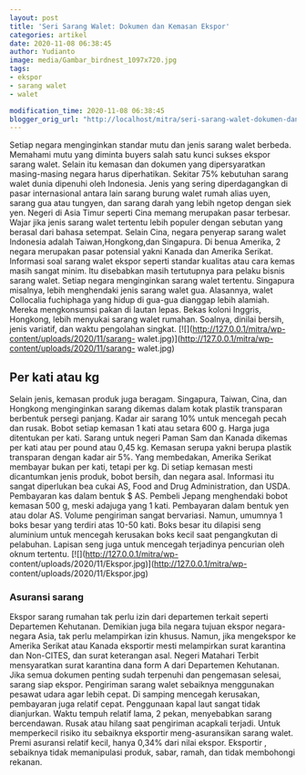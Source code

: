 ```yaml
---
layout: post
title: 'Seri Sarang Walet: Dokumen dan Kemasan Ekspor'
categories: artikel
date: 2020-11-08 06:38:45
author: Yudianto
image: media/Gambar_birdnest_1097x720.jpg
tags:
- ekspor
- sarang walet
- walet

modification_time: 2020-11-08 06:38:45
blogger_orig_url: "http://localhost/mitra/seri-sarang-walet-dokumen-dan-kemasan.html"
---
```


Setiap negara menginginkan standar mutu dan jenis sarang walet berbeda.
Memahami mutu yang diminta buyers salah satu kunci sukses ekspor sarang walet.
Selain itu kemasan dan dokumen yang dipersyaratkan masing-masing negara harus
diperhatikan. Sekitar 75% kebutuhan sarang walet dunia dipenuhi oleh
Indonesia. Jenis yang sering diperdagangkan di pasar internasional antara lain
sarang burung walet rumah alias uyen, sarang gua atau tungyen, dan sarang
darah yang lebih ngetop dengan siek yen. Negeri di Asia Timur seperti Cina
memang merupakan pasar terbesar. Wajar jika jenis sarang walet tertentu lebih
populer dengan sebutan yang berasal dari bahasa setempat. Selain Cina, negara
penyerap sarang walet Indonesia adalah Taiwan,Hongkong,dan Singapura. Di benua
Amerika, 2 negara merupakan pasar potensial yakni Kanada dan Amerika Serikat.
Informasi soal sarang walet ekspor seperti standar kualitas atau cara kemas
masih sangat minim. Itu disebabkan masih tertutupnya para pelaku bisnis sarang
walet. Setiap negara menginginkan sarang walet tertentu. Singapura misalnya,
lebih menghendaki jenis sarang walet gua. Alasannya, walet Collocalia
fuchiphaga yang hidup di gua-gua dianggap lebih alamiah. Mereka mengkonsumsi
pakan di lautan lepas. Bekas koloni Inggris, Hongkong, lebih menyukai sarang
walet rumahan. Soalnya, dinilai bersih, jenis variatif, dan waktu pengolahan
singkat. [![](http://127.0.0.1/mitra/wp-content/uploads/2020/11/sarang-
walet.jpg)](http://127.0.0.1/mitra/wp-content/uploads/2020/11/sarang-
walet.jpg)

## Per kati atau kg

Selain jenis, kemasan produk juga beragam. Singapura, Taiwan, Cina, dan
Hongkong menginginkan sarang dikemas dalam kotak plastik transparan berbentuk
persegi panjang. Kadar air sarang 10% untuk mencegah pecah dan rusak. Bobot
setiap kemasan 1 kati atau setara 600 g. Harga juga ditentukan per kati.
Sarang untuk negeri Paman Sam dan Kanada dikemas per kati atau per pound atau
0,45 kg. Kemasan serupa yakni berupa plastik transparan dengan kadar air 5%.
Yang membedakan, Amerika Serikat membayar bukan per kati, tetapi per kg. Di
setiap kemasan mesti dicantumkan jenis produk, bobot bersih, dan negara asal.
Informasi itu sangat diperlukan bea cukai AS, Food and Drug Administration,
dan USDA. Pembayaran kas dalam bentuk $ AS. Pembeli Jepang menghendaki bobot
kemasan 500 g, meski adajuga yang 1 kati. Pembayaran dalam bentuk yen atau
dolar AS. Volume pengiriman sangat bervariasi. Namun, umumnya 1 boks besar
yang terdiri atas 10-50 kati. Boks besar itu dilapisi seng aluminium untuk
mencegah kerusakan boks kecil saat pengangkutan di pelabuhan. Lapisan seng
juga untuk mencegah terjadinya pencurian oleh oknum tertentu.
[![](http://127.0.0.1/mitra/wp-
content/uploads/2020/11/Ekspor.jpg)](http://127.0.0.1/mitra/wp-
content/uploads/2020/11/Ekspor.jpg)

### Asuransi sarang

Ekspor sarang rumahan tak perlu izin dari departemen terkait seperti
Departemen Kehutanan. Demikian juga bila negara tujuan ekspor negara-negara
Asia, tak perlu melampirkan izin khusus. Namun, jika mengekspor ke Amerika
Serikat atau Kanada eksportir mesti melampirkan surat karantina dan Non-CITES,
dan surat keterangan asal. Negeri Matahari Terbit mensyaratkan surat karantina
dana form A dari Departemen Kehutanan. Jika semua dokumen penting sudah
terpenuhi dan pengemasan selesai, sarang siap ekspor. Pengiriman sarang walet
sebaiknya menggunakan pesawat udara agar lebih cepat. Di samping mencegah
kerusakan, pembayaran juga relatif cepat. Penggunaan kapal laut sangat tidak
dianjurkan. Waktu tempuh relatif lama, 2 pekan, menyebabkan sarang
bercendawan. Rusak atau hilang saat pengiriman acapkali terjadi. Untuk
memperkecil risiko itu sebaiknya eksportir meng-asuransikan sarang walet.
Premi asuransi relatif kecil, hanya 0,34% dari nilai ekspor. Eksportir ,
sebaiknya tidak memanipulasi produk, sabar, ramah, dan tidak membohongi
rekanan.


